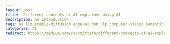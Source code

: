 ```yaml
---
layout: post
title:  Different concepts of AI explained using AI
description: an introduction
tags: ai llm stable-diffusion edge-ai bnn nlp computer-vision semantic-search retro conversational-ai document-understanding
categories: AI
redirect: https://medium.com/@schmittsfn/different-concepts-of-ai-explained-using-ai¹-d34855fe3bed
---
```


